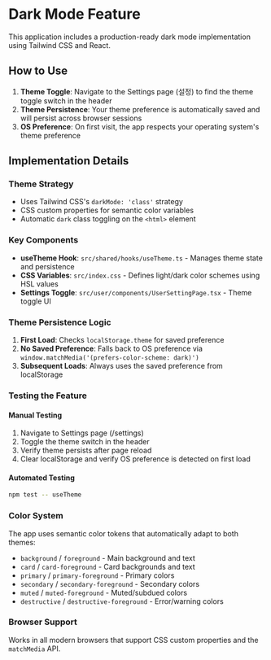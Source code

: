 # Dark Mode Feature

This application includes a production-ready dark mode implementation using Tailwind CSS and React.

## How to Use

1. **Theme Toggle**: Navigate to the Settings page (설정) to find the theme toggle switch in the header
2. **Theme Persistence**: Your theme preference is automatically saved and will persist across browser sessions
3. **OS Preference**: On first visit, the app respects your operating system's theme preference

## Implementation Details

### Theme Strategy
- Uses Tailwind CSS's `darkMode: 'class'` strategy
- CSS custom properties for semantic color variables
- Automatic `dark` class toggling on the `<html>` element

### Key Components
- **useTheme Hook**: `src/shared/hooks/useTheme.ts` - Manages theme state and persistence
- **CSS Variables**: `src/index.css` - Defines light/dark color schemes using HSL values
- **Settings Toggle**: `src/user/components/UserSettingPage.tsx` - Theme toggle UI

### Theme Persistence Logic
1. **First Load**: Checks `localStorage.theme` for saved preference
2. **No Saved Preference**: Falls back to OS preference via `window.matchMedia('(prefers-color-scheme: dark)')`
3. **Subsequent Loads**: Always uses the saved preference from localStorage

### Testing the Feature

#### Manual Testing
1. Navigate to Settings page (/settings)
2. Toggle the theme switch in the header
3. Verify theme persists after page reload
4. Clear localStorage and verify OS preference is detected on first load

#### Automated Testing
```bash
npm test -- useTheme
```

### Color System
The app uses semantic color tokens that automatically adapt to both themes:
- `background` / `foreground` - Main background and text
- `card` / `card-foreground` - Card backgrounds and text
- `primary` / `primary-foreground` - Primary colors
- `secondary` / `secondary-foreground` - Secondary colors
- `muted` / `muted-foreground` - Muted/subdued colors
- `destructive` / `destructive-foreground` - Error/warning colors

### Browser Support
Works in all modern browsers that support CSS custom properties and the `matchMedia` API.
